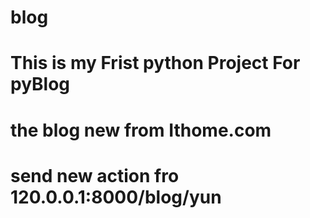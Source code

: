 # blog

# This is my Frist python Project For pyBlog 
# the blog new from Ithome.com 
# send new action fro 120.0.0.1:8000/blog/yun
